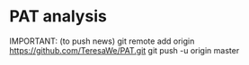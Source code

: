 # PAT analysis

IMPORTANT: (to push news)
git remote add origin https://github.com/TeresaWe/PAT.git
git push -u origin master

